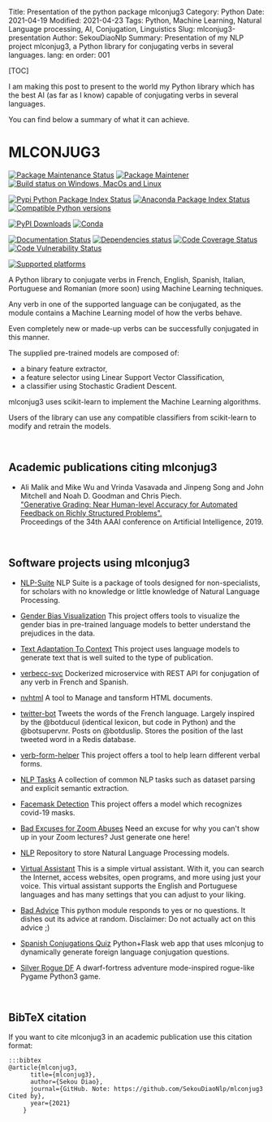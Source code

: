 Title: Presentation of the python package mlconjug3
Category: Python
Date: 2021-04-19
Modified: 2021-04-23
Tags: Python, Machine Learning, Natural Language processing, AI, Conjugation, Linguistics
Slug: mlconjug3-presentation
Author: SekouDiaoNlp
Summary: Presentation of my NLP project mlconjug3, a Python library for conjugating verbs in several languages.
lang: en
order: 001

[TOC]

I am making this post to present to the world my Python library which has the best AI (as far as I know)
capable of conjugating verbs in several languages.



You can find below a summary of what it can achieve.



# MLCONJUG3



[![Package Maintenance Status]][1]  [![Package Maintener]][2]  [![Build status on Windows, MacOs and Linux]][3]

[![Pypi Python Package Index Status]][4]  [![Anaconda Package Index Status]][5]  [![Compatible Python versions]][4]

[![PyPI Downloads]][10]  [![Conda]][2]

[![Documentation Status]][6]  [![Dependencies status]][7]  [![Code Coverage Status]][8]  [![Code Vulnerability Status]][9]

[![Supported platforms]][5]




A Python library to conjugate verbs in French, English, Spanish,
Italian, Portuguese and Romanian (more soon) using Machine Learning
techniques.



Any verb in one of the supported language can be conjugated, as the
module contains a Machine Learning model of how the verbs behave.



Even completely new or made-up verbs can be successfully conjugated in
this manner.



The supplied pre-trained models are composed of:

-   a binary feature extractor,
-   a feature selector using Linear Support Vector Classification,
-   a classifier using Stochastic Gradient Descent.



mlconjug3 uses scikit-learn to implement the Machine Learning
algorithms.



Users of the library can use any compatible classifiers from
scikit-learn to modify and retrain the models.



<br />

## Academic publications citing mlconjug3




-   Ali Malik and Mike Wu and Vrinda Vasavada and Jinpeng Song and John
    Mitchell and Noah D. Goodman and Chris Piech.  
    ["Generative Grading: Near Human-level Accuracy for Automated Feedback on Richly Structured Problems".](https://arxiv.org/abs/1905.09916)   
    Proceedings of the 34th AAAI conference on Artificial Intelligence, 2019.


<br />

## Software projects using mlconjug3



-   [NLP-Suite](https://github.com/NLP-Suite/NLP-Suite) NLP Suite is
    a package of tools designed for non-specialists, for scholars with
    no knowledge or little knowledge of Natural Language Processing.  
    
-   [Gender Bias Visualization](https://github.com/GesaJo/Gender-Bias-Visualization)
    This project offers tools to visualize the gender bias in
    pre-trained language models to better understand the prejudices in
    the data.  
    
-   [Text Adaptation To Context](https://github.com/lzontar/Text_Adaptation_To_Context) 
    This project uses language models to generate text that is well
    suited to the type of publication.  
    
-   [verbecc-svc](https://pypi.org/project/verbecc/) Dockerized
    microservice with REST API for conjugation of any verb in French and
    Spanish.  
    
-   [nvhtml](https://pypi.org/project/nvhtml/) A tool to Manage and
    tansform HTML documents.  
    
-   [twitter-bot](https://github.com/arthurcouyere/twitter-bot) 
    Tweets the words of the French language. Largely inspired by the
    @botducul (identical lexicon, but code in Python) and the
    @botsupervnr. Posts on @botduslip. Stores the position of the last
    tweeted word in a Redis database.  
    
-   [verb-form-helper](https://github.com/gittymutt/verb-form-helper)
    This project offers a tool to help learn different verbal forms.  
    
-   [NLP Tasks](https://github.com/ai-systems/poly-nlp) A collection
    of common NLP tasks such as dataset parsing and explicit semantic
    extraction.  
    
-   [Facemask Detection](https://github.com/samuel-karanja/facemask-derection) 
    This project offers a model which recognizes covid-19 masks.  
    
-   [Bad Excuses for Zoom Abuses](https://github.com/tyxchen/bad-excuses-for-zoom-abuses) 
    Need an excuse for why you can't show up in your Zoom lectures? Just
    generate one here!  
    
-   [NLP](https://github.com/pskshyam/NLP) Repository to store
    Natural Language Processing models.  
    
-   [Virtual Assistant](https://github.com/JeanExtreme002/Virtual-Assistant) 
    This is a simple virtual assistant. With it, you can search the
    Internet, access websites, open programs, and more using just your
    voice. This virtual assistant supports the English and Portuguese
    languages and has many settings that you can adjust to your liking.  
    
-   [Bad Advice](https://github.com/matthew-cheney/bad-advice) This
    python module responds to yes or no questions. It dishes out its
    advice at random. Disclaimer: Do not actually act on this advice
    ;)  
    
-   [Spanish Conjugations Quiz](https://github.com/williammortimer/Spanish-Conjugations-Quiz)
    Python+Flask web app that uses mlconjug to dynamically generate
    foreign language conjugation questions.  
    
-   [Silver Rogue DF](https://github.com/FranchuFranchu/silver-rogue-df)
    A dwarf-fortress adventure mode-inspired rogue-like Pygame Python3
    game.


<br />

## BibTeX citation




If you want to cite mlconjug3 in an academic publication use this
citation format:



    :::bibtex
    @article{mlconjug3,  
          title={mlconjug3},  
          author={Sekou Diao},  
          journal={GitHub. Note: https://github.com/SekouDiaoNlp/mlconjug3 Cited by},  
          year={2021}  
        }



  [Package Maintenance Status]: https://img.shields.io/badge/Maintained%3F-yes-green.svg
  [1]: https://GitHub.com/SekouDiaoNlp/mlconjug3/graphs/commit-activity
  [Package Maintener]: https://img.shields.io/badge/maintainer-SekouDiaoNlp-blue
  [2]: https://GitHub.com/SekouDiaoNlp/mlconjug3
  [Build status on Windows, MacOs and Linux]: https://github.com/SekouDiaoNlp/mlconjug3/workflows/mlconjug3/badge.svg
  [3]: https://github.com/SekouDiaoNlp/mlconjug3/actions
  [Pypi Python Package Index Status]: https://img.shields.io/pypi/v/mlconjug3.svg
  [4]: https://pypi.python.org/pypi/mlconjug3
  [Anaconda Package Index Status]: https://anaconda.org/conda-forge/mlconjug3/badges/version.svg
  [5]: https://anaconda.org/conda-forge/mlconjug3
  [Compatible Python versions]: https://img.shields.io/pypi/pyversions/mlconjug3
  [Supported platforms]: https://img.shields.io/conda/pn/conda-forge/mlconjug3?color=dark%20green&label=Supported%20platforms
  [Documentation Status]: https://readthedocs.org/projects/mlconjug3/badge/?version=latest
  [6]: https://mlconjug3.readthedocs.io/en/latest
  [Dependencies status]: https://pyup.io/repos/github/SekouDiaoNlp/mlconjug3/shield.svg
  [7]: https://pyup.io/repos/github/SekouDiaoNlp/mlconjug3/
  [Code Coverage Status]: https://codecov.io/gh/SekouDiaoNlp/mlconjug3/branch/master/graph/badge.svg
  [8]: https://codecov.io/gh/SekouDiaoNlp/mlconjug3
  [Code Vulnerability Status]: https://snyk-widget.herokuapp.com/badge/pip/mlconjug3/badge.svg
  [9]: https://snyk.io/test/github/SekouDiaoNlp/mlconjug3?targetFile=requirements.txt
  [PyPI Downloads]: https://img.shields.io/pypi/dm/mlconjug3?label=PyPi%20Downloads
  [10]: https://pypi.python.org/pypi/mlconjug3
  [Conda]: https://img.shields.io/conda/dn/conda-forge/mlconjug?label=Anaconda%20Total%20Downloads
  [11]: https://anaconda.org/conda-forge/mlconjug3